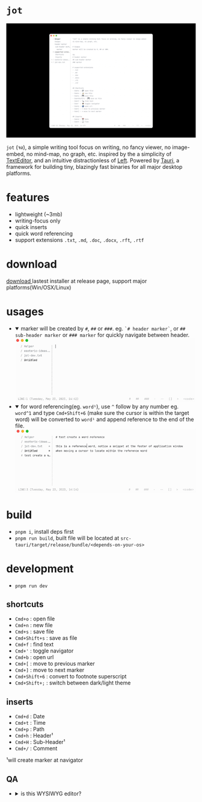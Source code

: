 # `jot`

<img src="src/assets/jot-ss.jpg"/>

`jot` (จด), a simple writing tool focus on writing, no fancy viewer, no image-embed, no mind-map, no graph, etc. inspired by the a simplicity of [TextEditor](https://support.apple.com/en-ae/guide/textedit/welcome/mac), and an intuitive distractionless of [Left](https://github.com/hundredrabbits/Left). Powered by [Tauri](https://tauri.app), a framework for building tiny, blazingly fast binaries for all major desktop platforms.

# features

- lightweight (~3mb)
- writing-focus only
- quick inserts
- quick word referencing
- support extensions `.txt`, `.md`, `.doc`, `.docx`, `.rft`, `.rtf`

# download

[ download ](https://github.com/karnpapon/jot/releases) lastest installer at release page, support major platforms(Win/OSX/Linux)

# usages

- <details open><summary>marker will be created by <code>#</code>, <code>##</code> or <code>###</code>. eg. <code>`# header marker`</code>, or <code>## sub-header marker</code> or <code>### marker</code> for quickly navigate between header.</summary><img alt="00" src="src/assets/jot-header-tut.gif"></details>
- <details open><summary>for word referencing(eg. <code>word¹</code>), use <code>^</code> follow by any number eg. <code>word^1</code> and type <code>Cmd+Shift+6</code> (make sure the cursor is within the target word) will be converted to <code>word¹</code> and append reference to the end of the file.</summary><img alt="00" src="src/assets/jot-ref-tut.gif"></details>

# build

- `pnpm i`, install deps first
- `pnpm run build`, built file will be located at `src-tauri/target/release/bundle/<depends-on-your-os>`

# development

- `pnpm run dev`

## shortcuts

- `Cmd+o` : open file
- `Cmd+n` : new file
- `Cmd+s` : save file
- `Cmd+Shift+s` : save as file
- `Cmd+f` : find text
- `Cmd+'` : toggle navigator
- `Cmd+b` : open url
- `Cmd+[` : move to previous marker
- `Cmd+]` : move to next marker
- `Cmd+Shift+6` : convert to footnote superscript
- `Cmd+Shift+;` : switch between dark/light theme

## inserts

- `Cmd+d` : Date
- `Cmd+t` : Time
- `Cmd+p` : Path
- `Cmd+h` : Header¹
- `Cmd+H` : Sub-Header¹
- `Cmd+/` : Comment

¹will create marker at navigator

## QA

- <details><summary>is this WYSIWYG editor?</summary>it intentionally designed to focus on distractionless writing, thus <code>textarea</code> is being used. in this sense, <code>jot</code> is NOT a WYSIWYG editor.</details>
